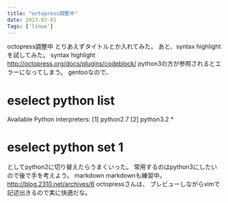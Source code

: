 ```yaml
---
title: "octopress調整中"
date: 2013-03-01
Tags: ['linux']
---
```


octopress調整中
とりあえずタイトルとか入れてみた。 あと、syntax highlightを試してみた。
syntax highlight
http://octopress.org/docs/plugins/codeblock/
python3の方が参照されるとエラーになってしまう。 gentooなので、
# eselect python list
Available Python interpreters:
[1]   python2.7
[2]   python3.2 *
# eselect python set 1

としてpython2に切り替えたらうまくいった。
常用するのはpython3にしたいので後で手を考えよう。
markdown
markdownも練習中。 http://blog.2310.net/archives/6
octopressさんは、 プレビューしながらvimで記述出きるので実に快適だな。
